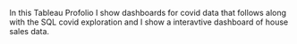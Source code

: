 In this Tableau Profolio I show dashboards for covid data that follows along with the SQL covid exploration and I show a interavtive dashboard of house sales data.
